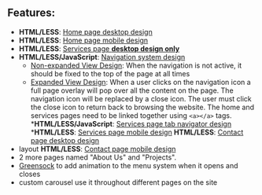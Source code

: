 ## Features:

* **HTML/LESS**: [Home page desktop design](/DesignFiles/Home/home-desktop.png)
* **HTML/LESS**: [Home page mobile design](/DesignFiles/Home/home-mobile.png)
* **HTML/LESS**: [Services page **desktop design only**](/DesignFiles/Services/services-desktop.png)
* **HTML/LESS/JavaScript**: [Navigation system design](DesignFiles/Navigation)
	* [Non-expanded View Design](DesignFiles/Navigation/non-expanded/non-expanded.png): When the navigation is not active, it should be fixed to the top of the page at all times
	* [Expanded View Design](DesignFiles/Navigation/expanded): When a user clicks on the navigation icon a full page overlay will pop over all the content on the page. The navigation icon will be replaced by a close icon. The user must click the close icon to return back to browsing the website. The home and services pages need to be linked together using `<a></a>` tags. 
***HTML/LESS/JavaScript**: [Services page tab navigator design](/DesignFiles/Services/tabs)
***HTML/LESS**: [Services page mobile design](/DesignFiles/Services/services-mobile.png)
**HTML/LESS**: [Contact page desktop design](/DesignFiles/Contact/contact-desktop.png)
* layout **HTML/LESS**: [Contact page mobile design](/DesignFiles/Contact/contact-mobile.png)
* 2 more pages named "About Us" and "Projects".  
* [Greensock](https://greensock.com/gsap) to add animation to the menu system when it opens and closes
* custom carousel  use it throughout different pages on the site

